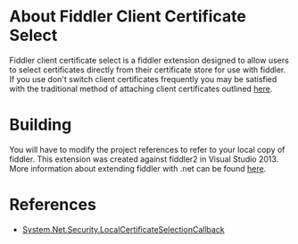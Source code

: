 ﻿# About Fiddler Client Certificate Select
Fiddler client certificate select is a fiddler extension designed to allow users to select certificates directly from their certificate store for use with fiddler. If you use don't switch client certificates frequently you may be satisfied with the traditional method of attaching client certificates outlined [here](https://www.fiddlerbook.com/fiddler/help/httpsclientcerts.asp).

# Building
You will have to modify the project references to refer to your local copy of fiddler. This extension was created against fiddler2 in Visual Studio 2013. More information about extending fiddler with .net can be found [here](http://docs.telerik.com/fiddler/extend-fiddler/extendwithdotnet).

# References
* [System.Net.Security.LocalCertificateSelectionCallback](https://msdn.microsoft.com/en-us/library/system.net.security.localcertificateselectioncallback(v=vs.110).aspx)
